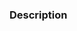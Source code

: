 <!---
Please DO NOT remove any fields from this template. If there is nothing to add, fill in N/A.
Use emojis in the pull request title according to its type:
 - Bug fix: 🐛 Fix ...
 - New feature or enhancement: 🚀 Add ...
 - Documentation: 📖 ...
 - Dependency update: 🌱 Bump ...
For the rest type of the pull requests please use ✨.

Thank you!
--->

### Description

<!---
Please describe your changes in detail.
--->
